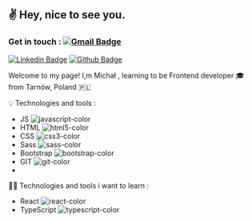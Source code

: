 ## :v: Hey, nice to see you.


### Get in touch : [![Gmail Badge](https://img.shields.io/badge/-bobkamichal@gmail.com-c14438?style=flat&logo=Gmail&logoColor=white&link=mailto:bobkamichal@gmail.com)](mailto:bobkamichal@gmail.com) 
[![Linkedin Badge](https://img.shields.io/badge/-https://www.linkedin.com/in/MichalBobka/-0072b1?style=flat&logo=Linkedin&logoColor=white&link=https://www.linkedin.com/in/https://www.linkedin.com/in/MichalBobka//)](https://www.linkedin.com/in/https://www.linkedin.com/in/MichalBobka//) [![Github Badge](https://img.shields.io/badge/-https://github.com/MichalBobka-grey?style=flat&logo=github&logoColor=white&link=https://github.com/https://github.com/MichalBobka/)](https://www.github.com/https://github.com/MichalBobka/) 

Welcome to my page!
I,m Michał , learning to be Frontend developer :mortar_board: from Tarnów, Poland 🇵🇱

💡 Technologies and tools : 
- JS ![javascript-color](https://user-images.githubusercontent.com/128061513/231765955-bcc9fd54-cfc6-4600-af8d-4c23349325c6.svg)
- HTML ![html5-color](https://user-images.githubusercontent.com/128061513/231765926-ee4aec5a-0cff-439a-a2e5-b5e007a27af9.svg)
- CSS ![css3-color](https://user-images.githubusercontent.com/128061513/231765892-a34ab44f-c94a-4d99-a94a-c1bdacbf399f.svg)
- Sass ![sass-color](https://user-images.githubusercontent.com/128061513/231766204-c501a9d2-2dfe-4b84-b073-794168fe9470.svg)
- Bootstrap ![bootstrap-color](https://user-images.githubusercontent.com/128061513/231765785-ba58b0d3-bc2b-4269-8c0a-0313073d45f9.svg)
- GIT ![git-color](https://user-images.githubusercontent.com/128061513/231765825-bd49701a-0be2-46f9-bbac-a835b69ea1aa.svg)
- 
👨‍🎓 Technologies and tools i want to learn :
- React ![react-color](https://user-images.githubusercontent.com/128061513/231766011-58a43413-8a7f-4e2c-ba48-5f2cb46d2d59.svg)
- TypeScript ![typescript-color](https://user-images.githubusercontent.com/128061513/231766024-184e4619-4ca9-4903-a541-c281112edc4c.svg)








